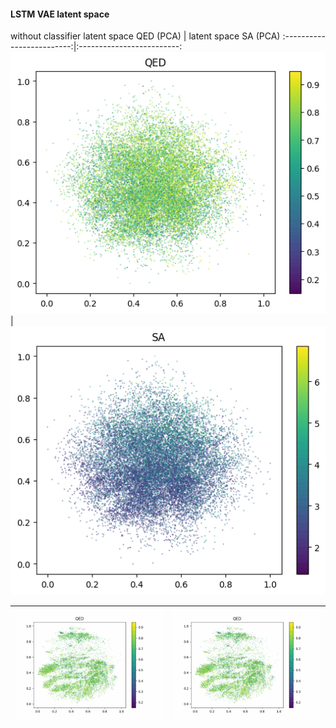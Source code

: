 #### LSTM VAE latent space

without classifier
latent space QED (PCA)       | latent space SA  (PCA)
:-------------------------:|:-------------------------:
![](qed_no_classifier.png)  |  ![](sa_no_classifier.png)

![](qed_no_classifier.gif)  |  ![](sa_no_classifier.gif)
:-------------------------:|:-------------------------:
